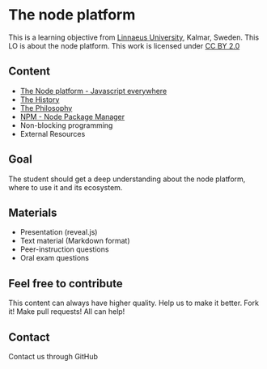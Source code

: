 # The node platform

This is a learning objective from [Linnaeus University](http://lnu.se), Kalmar, Sweden.
This LO is about the node platform.
This work is licensed under [CC BY 2.0](https://creativecommons.org/licenses/by/2.0/)

## Content
* [The Node platform - Javascript everywhere](the-node-platform.md)
* [The History](the-node-platform.md#the-history)
* [The Philosophy](the-node-platform.md#the-philosophy)
* [NPM - Node Package Manager](npm.md)
* Non-blocking programming
* External Resources

## Goal
The student should get a deep understanding about the node platform, where to use it and its ecosystem.

## Materials
* Presentation (reveal.js)
* Text material (Markdown format)
* Peer-instruction questions
* Oral exam questions

## Feel free to contribute
This content can always have higher quality. Help us to make it better. Fork it!
Make pull requests! All can help!

## Contact
Contact us through GitHub

